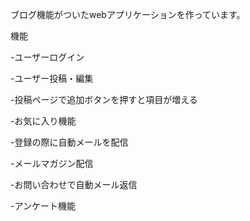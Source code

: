 ブログ機能がついたwebアプリケーションを作っています。

機能

-ユーザーログイン

-ユーザー投稿・編集

-投稿ページで追加ボタンを押すと項目が増える

-お気に入り機能

-登録の際に自動メールを配信

-メールマガジン配信

-お問い合わせで自動メール返信

-アンケート機能